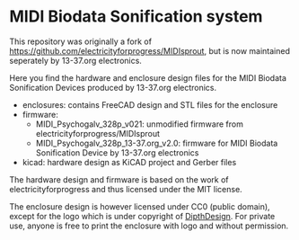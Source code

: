 # MIDI Biodata Sonification system

This repository was originally a fork of https://github.com/electricityforprogress/MIDIsprout, but is now maintained seperately by 13-37.org electronics.

Here you find the hardware and enclosure design files for the MIDI Biodata Sonification Devices produced by 13-37.org electronics.

- enclosures: contains FreeCAD design and STL files for the enclosure
- firmware: 
  - MIDI_Psychogalv_328p_v021: unmodified firmware from electricityforprogress/MIDIsprout
  - MIDI_Psychogalv_328p_13-37.org_v2.0: firmware for MIDI Biodata Sonification Device by 13-37.org electronics
- kicad: hardware design as KiCAD project and Gerber files

The hardware design and firmware is based on the work of electricityforprogress and thus licensed under the MIT license.

The enclosure design is however licensed under CC0 (public domain), except for the logo which is under copyright of [DipthDesign](https://www.dipth.de). For private use, anyone is free to print the enclosure with logo and without permission.
